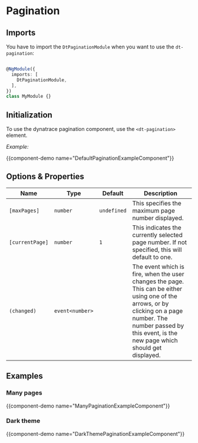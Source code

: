 # Pagination

## Imports

You have to import the `DtPaginationModule` when you want to use the `dt-pagination`:

```typescript

@NgModule({
  imports: [
    DtPaginationModule,
  ],
})
class MyModule {}

```

## Initialization

To use the dynatrace pagination component, use the `<dt-pagination>` element.

*Example:*

{{component-demo name="DefaultPaginationExampleComponent"}}

## Options & Properties

| Name | Type | Default | Description |
| --- | --- | --- | --- |
| `[maxPages]` | `number` | `undefined` | This specifies the maximum page number displayed. |
| `[currentPage]` | `number` | `1` | This indicates the currently selected page number. If not specified, this will default to one. |
| `(changed)` | `event<number>` |  | The event which is fire, when the user changes the page. This can be either using one of the arrows, or by clicking on a page number. The number passed by this event, is the new page which should get displayed. |

## Examples

### Many pages

{{component-demo name="ManyPaginationExampleComponent"}}

### Dark theme

{{component-demo name="DarkThemePaginationExampleComponent"}}
